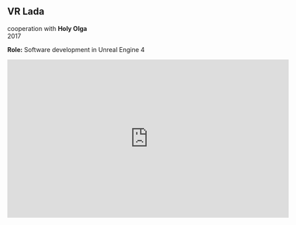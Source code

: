 ## VR Lada

cooperation with **Holy Olga**  
2017

**Role:** Software development in Unreal Engine 4

<iframe full="true" src="https://player.vimeo.com/video/252032727?title=0&byline=0&portrait=0" width="640" height="360" frameborder="0" allow="autoplay; fullscreen" allowfullscreen></iframe>

<nextmd href="/c/works/darchop" />

